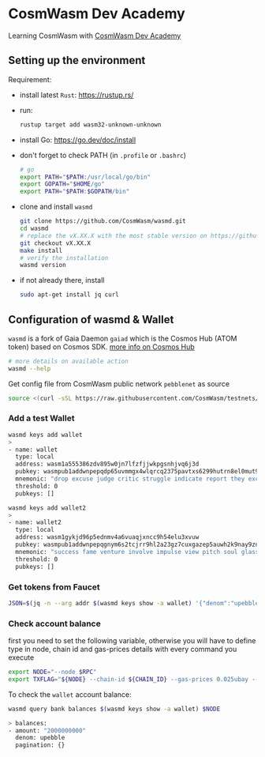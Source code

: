 # CosmWasm Dev Academy

Learning CosmWasm with [CosmWasm Dev Academy](https://docs.cosmwasm.com/fr/dev-academy/intro)

## Setting up the environment

Requirement:

* install latest `Rust`: https://rustup.rs/
* run:
  
  ```bash
  rustup target add wasm32-unknown-unknown
  ```

* install Go: https://go.dev/doc/install
* don't forget to check PATH (in `.profile` or `.bashrc`)
  
  ```bash
  # go
  export PATH="$PATH:/usr/local/go/bin"
  export GOPATH="$HOME/go"
  export PATH="$PATH:$GOPATH/bin"
  ```

* clone and install `wasmd`

  ```bash
  git clone https://github.com/CosmWasm/wasmd.git
  cd wasmd
  # replace the vX.XX.X with the most stable version on https://github.com/CosmWasm/wasmd/releases
  git checkout vX.XX.X
  make install
  # verify the installation
  wasmd version
  ```

* if not already there, install
  
  ```bash
  sudo apt-get install jq curl
  ```

## Configuration of wasmd & Wallet

`wasmd` is a fork of Gaia Daemon `gaiad` which is the Cosmos Hub (ATOM token) based on Cosmos SDK.
[more info on Cosmos Hub](https://hub.cosmos.network/main/hub-overview/overview.html)

```bash
# more details on available action
wasmd --help
```

Get config file from CosmWasm public network `pebblenet` as source

```bash
source <(curl -sSL https://raw.githubusercontent.com/CosmWasm/testnets/master/pebblenet-1/defaults.env)
```
### Add a test Wallet

```bash
wasmd keys add wallet
>
- name: wallet
  type: local
  address: wasm1a555386zdv895w0jn7lfzfjjwkpgsnhjvq6j3d
  pubkey: wasmpub1addwnpepqdp65uvmmgx4wlqrcq2375pavtxs6299hutrn8el0mut9qft4wcy5e846ad
  mnemonic: "drop excuse judge critic struggle indicate report they excess corn maximum diary eye couch term nothing frost infant engine hover silk scale violin offer"
  threshold: 0
  pubkeys: []

wasmd keys add wallet2
>
- name: wallet2
  type: local
  address: wasm1gykjd96p5ednmv4a6vuaqjxncc9h54elu3xvuw
  pubkey: wasmpub1addwnpepqgnym6s2tcjrr9hl2a23gz7cuxgazep5auwh2k9nay9zn5hczqnz75wkg3t
  mnemonic: "success fame venture involve impulse view pitch soul glass excess city large fashion legend there royal citizen basket family fantasy arrive hidden butter make"
  threshold: 0
  pubkeys: []

```

### Get tokens from Faucet

```bash
JSON=$(jq -n --arg addr $(wasmd keys show -a wallet) '{"denom":"upebble","address":$addr}') && curl -X POST --header "Content-Type: application/json" --data "$JSON" https://faucet.pebblenet.cosmwasm.com/credit
```

### Check account balance

first you need to set the following variable, otherwise you will have to define type in node, chain id and gas-prices details with every command you execute

```bash
export NODE="--node $RPC"
export TXFLAG="${NODE} --chain-id ${CHAIN_ID} --gas-prices 0.025ubay --gas auto --gas-adjustment 1.3"
```

To check the `wallet` account balance:

```bash
wasmd query bank balances $(wasmd keys show -a wallet) $NODE

> balances:
- amount: "2000000000"
  denom: upebble
  pagination: {}

```
